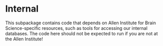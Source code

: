 Internal
========

This subpackage contains code that depends on Allen Institute for Brain Science-specific resources, such as tools for accessing our internal databases. The code here should not be expected to run if you are not at the Allen Institute!